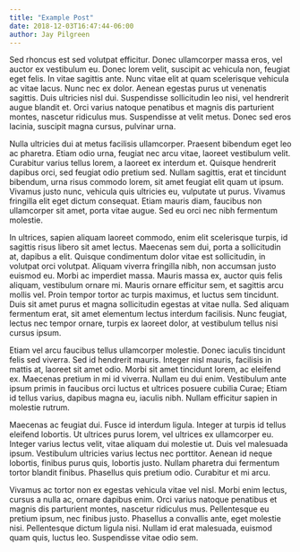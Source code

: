 ```yaml
---
title: "Example Post"
date: 2018-12-03T16:47:44-06:00
author: Jay Pilgreen
---
```


Sed rhoncus est sed volutpat efficitur. Donec ullamcorper massa eros, vel auctor ex vestibulum eu. Donec lorem velit, suscipit ac vehicula non, feugiat eget felis. In vitae sagittis ante. Nunc vitae elit at quam scelerisque vehicula ac vitae lacus. Nunc nec ex dolor. Aenean egestas purus ut venenatis sagittis. Duis ultricies nisl dui. Suspendisse sollicitudin leo nisi, vel hendrerit augue blandit et. Orci varius natoque penatibus et magnis dis parturient montes, nascetur ridiculus mus. Suspendisse at velit metus. Donec sed eros lacinia, suscipit magna cursus, pulvinar urna.

Nulla ultricies dui at metus facilisis ullamcorper. Praesent bibendum eget leo ac pharetra. Etiam odio urna, feugiat nec arcu vitae, laoreet vestibulum velit. Curabitur varius tellus lorem, a laoreet ex interdum et. Quisque hendrerit dapibus orci, sed feugiat odio pretium sed. Nullam sagittis, erat et tincidunt bibendum, urna risus commodo lorem, sit amet feugiat elit quam ut ipsum. Vivamus justo nunc, vehicula quis ultricies eu, vulputate ut purus. Vivamus fringilla elit eget dictum consequat. Etiam mauris diam, faucibus non ullamcorper sit amet, porta vitae augue. Sed eu orci nec nibh fermentum molestie.

In ultrices, sapien aliquam laoreet commodo, enim elit scelerisque turpis, id sagittis risus libero sit amet lectus. Maecenas sem dui, porta a sollicitudin at, dapibus a elit. Quisque condimentum dolor vitae est sollicitudin, in volutpat orci volutpat. Aliquam viverra fringilla nibh, non accumsan justo euismod eu. Morbi ac imperdiet massa. Mauris massa ex, auctor quis felis aliquam, vestibulum ornare mi. Mauris ornare efficitur sem, et sagittis arcu mollis vel. Proin tempor tortor ac turpis maximus, et luctus sem tincidunt. Duis sit amet purus et magna sollicitudin egestas at vitae nulla. Sed aliquam fermentum erat, sit amet elementum lectus interdum facilisis. Nunc feugiat, lectus nec tempor ornare, turpis ex laoreet dolor, at vestibulum tellus nisi cursus ipsum.

Etiam vel arcu faucibus tellus ullamcorper molestie. Donec iaculis tincidunt felis sed viverra. Sed id hendrerit mauris. Integer nisl mauris, facilisis in mattis at, laoreet sit amet odio. Morbi sit amet tincidunt lorem, ac eleifend ex. Maecenas pretium in mi id viverra. Nullam eu dui enim. Vestibulum ante ipsum primis in faucibus orci luctus et ultrices posuere cubilia Curae; Etiam id tellus varius, dapibus magna eu, iaculis nibh. Nullam efficitur sapien in molestie rutrum.

Maecenas ac feugiat dui. Fusce id interdum ligula. Integer at turpis id tellus eleifend lobortis. Ut ultrices purus lorem, vel ultrices ex ullamcorper eu. Integer varius lectus velit, vitae aliquam dui molestie ut. Duis vel malesuada ipsum. Vestibulum ultricies varius lectus nec porttitor. Aenean id neque lobortis, finibus purus quis, lobortis justo. Nullam pharetra dui fermentum tortor blandit finibus. Phasellus quis pretium odio. Curabitur et mi arcu.

Vivamus ac tortor non ex egestas vehicula vitae vel nisl. Morbi enim lectus, cursus a nulla ac, ornare dapibus enim. Orci varius natoque penatibus et magnis dis parturient montes, nascetur ridiculus mus. Pellentesque eu pretium ipsum, nec finibus justo. Phasellus a convallis ante, eget molestie nisi. Pellentesque dictum ligula nisi. Nullam id erat malesuada, euismod quam quis, luctus leo. Suspendisse vitae odio sem.
